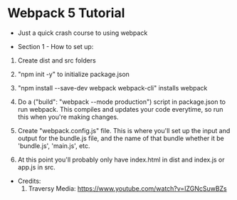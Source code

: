 # Webpack 5 Tutorial

-   Just a quick crash course to using webpack

-   Section 1 - How to set up:

1. Create dist and src folders
2. "npm init -y" to initialize package.json
3. "npm install --save-dev webpack webpack-cli" installs webpack
4. Do a ("build": "webpack --mode production") script in package.json to run webpack. This compiles
   and updates your code everytime, so run this when you're making changes.
5. Create "webpack.config.js" file. This is where you'll set up the input and output for the bundle.js file, and the name of that bundle whether it be 'bundle.js', 'main.js', etc.

6. At this point you'll probably only have index.html in dist and
   index.js or app.js in src.

-   Credits:
    1. Traversy Media: https://www.youtube.com/watch?v=IZGNcSuwBZs
